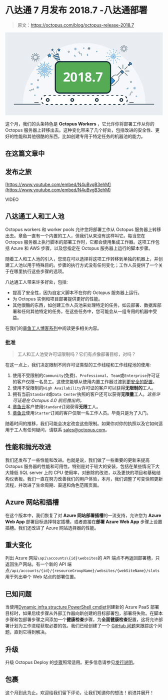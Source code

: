 # 八达通 7 月发布 2018.7 -八达通部署

> 原文：<https://octopus.com/blog/octopus-release-2018.7>

[![Octopus Deploy 2018.7 release banner](img/d65c7508110170a26d26445f86d55956.png)](#)

这个月，我们的头条特色是 **Octopus Workers** ，它允许你将部署工作从你的 Octopus 服务器上转移出去。这种变化带来了几个好处，包括改进的安全性、更好的性能和其他很酷的东西，比如创建专用于特定任务的机器池的能力。

## 在这篇文章中

## 发布之旅

[https://www.youtube.com/embed/N4uBvgB3ehM](https://www.youtube.com/embed/N4uBvgB3ehM)

VIDEO

## 八达通工人和工人池

Octopus workers 和 worker pools 允许您将部署工作从 Octopus 服务器上转移出去。章鱼一直有一个内置的工人，但我们从来没有这样叫它。每当您在 Octopus 服务器上执行脚本的部署工作时，它都会使用集成工作器。这项工作包括 Azure 和 AWS 步骤，以及您指定在 Octopus 服务器上运行的脚本步骤。

随着工人和工人池的引入，您现在可以选择将这项工作转移到单独的机器上，并创建工人池以用于特殊目的。步骤的执行方式没有任何变化；工作人员提供了一个关于在哪里执行这些步骤的选项。

八达通工人带来许多好处，包括:

*   提高了安全性，因为自定义脚本不在你的 Octopus 服务器上运行。
*   为 Octopus 实例和项目部署提供更好的性能。
*   其他很酷的东西，如创建工作人员池来处理特定的任务，如云部署、数据库部署和任何其他特定的任务，在这些任务中，您可能会从一组专用的机器中受益。

在我们的[章鱼工人博客系列](https://octopus.com/blog/tag/Workers)中阅读更多相关内容。

### 批准

> 工人和工人池受许可证限制吗？它们有点像部署目标，对吗？

在这一点上，我们决定限制不同许可证类型的工作线程和工作线程池的使用:

1.  使用不受限制的`Community`(免费)、`Professional`、`Team`或`Enterprise`许可证的客户仅限一名员工。这使您能够从使用内置工作器过渡到[更安全的配置](https://octopus.com/docs/administration/security/hardening-octopus#configuring-workers)。
2.  使用不受限制的`High Availability`许可证的客户可以获得**无限制的**工人。
3.  拥有当前`Standard`或`Data Center`执照的客户还可以获得**无限量**工人。*这些许可证是在 Octopus 4.0 前后推出的。*
4.  [章鱼云](https://octopus.com/cloud)客户使用`Standard`订阅获得**无限**工人。
5.  [章鱼云](https://octopus.com/cloud)使用`Starter`订阅的客户仅限一名工作人员。毕竟只是为了入门。

随着时间的推移，我们可能会决定改变这些限制。如果你对你的执照以及它如何适用于工人有任何疑问，请联系 sales@octopus.com。

## 性能和抛光改进

我们还发布了一些性能和改进。也就是说，我们做了一些重要的更新来提高 Octopus 服务器的性能和可用性。特别是对于较大的安装，包括在某些情况下大大降低 SQL server 上的 CPU 使用率，对删除的改进，以及更快的项目和基础结构仪表板。我们一直在努力改善我们的用户体验，本月，我们调整了可变快照更新流程，并改进了生命周期、渠道和角色范围页面。

## Azure 网站和插槽

在这个版本中，我们恢复了对 **Azure 网站部署插槽**的一流支持，允许您为 **Azure Web App** 部署目标选择特定插槽，或者直接在**部署 Azure Web App** 步骤上设置插槽。我们还改进了 Azure 网站选择器的性能。

## 重大变化

列出 Azure 网站`\api\accounts\{id}\websites`的 API 端点不再返回部署槽，只返回生产网站。有一个新的 API 端点`/api/accounts/{id}/{resourceGroupName}/websites/{webSiteName}/slots`用于列出单个 Web 站点的部署位置。

## 已知问题

当使用[Dynamic infra structure PowerShell cmdlet](https://octopus.com/docs/infrastructure/dynamic-infrastructure/azure-web-app-target)创建新的 Azure PaaS 部署目标时，如果后续步骤从外部工作器向新创建的目标部署包，部署将失败。在脚本步骤和包部署步骤之间添加一个**健康检查**步骤，为**全面健康检查**配置，这将允许部署计划为工作进程获取必要的包。我们已经创建了一个 [GitHub 问题](https://github.com/OctopusDeploy/Issues/issues/4731)来跟踪这个问题，直到它得到解决。

## 升级

升级 Octopus Deploy 的[步骤](https://octopus.com/docs/administration/upgrading)照常适用。更多信息请参见[发行说明](https://octopus.com/downloads/compare?to=2018.7.0)。

## 包裹

这个月到此为止。欢迎给我们留下评论，让我们知道你的想法！前进并展开！